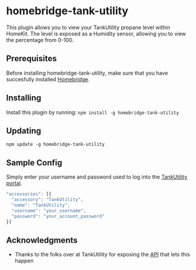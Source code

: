 # homebridge-tank-utility

This plugin allows you to view your TankUtility propane level within HomeKit. The level is exposed as a Humidity sensor, allowing you to view the percentage from 0-100.

## Prerequisites

Before installing homebridge-tank-utility, make sure that you have succesfully installed [Homebridge](https://github.com/nfarina/homebridge#installation).

## Installing
Install this plugin by running: `npm install -g homebridge-tank-utility`

## Updating
`npm update -g homebridge-tank-utility`

## Sample Config
Simply enter your username and password used to log into the [TankUtility portal](https://app.tankutility.com/#!/login).
```js
"accessories": [{
  "accessory": "TankUtility",
  "name": "TankUtility",
  "username": "your_username",
  "password": "your_account_password"
}]
```

## Acknowledgments

* Thanks to the folks over at TankUtility for exposing the [API](http://apidocs.tankutility.com) that lets this happen
